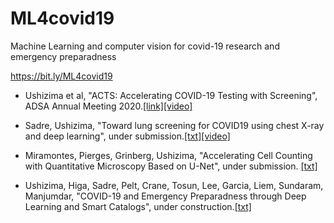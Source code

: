 ML4covid19
==========

Machine Learning and computer vision for covid-19 research and emergency preparadness

https://bit.ly/ML4covid19

-	Ushizima et al, "ACTS: Accelerating COVID-19 Testing with Screening", ADSA Annual Meeting 2020.[[link]](https://academicdatascience.org/adsa-meetings/annual-meeting)[[video]](youtube?)


-	Sadre, Ushizima, "Toward lung screening for COVID19 using chest X-ray and deep learning", under submission.[[txt]](https://github.com/dani-lbnl/ML4covid19/blob/master/sadre)[[video]](https://drive.google.com/file/d/1PteMuiwOYoyf9p-5CpfGcm4lrvw8NCVR/view?usp=sharing)

-	Miramontes, Pierges, Grinberg, Ushizima, "Accelerating Cell Counting with Quantitative Microscopy Based on U-Net", under submission. [[txt]](https://github.com/dani-lbnl/ML4covid19/blob/master/miramontes)



-	Ushizima, Higa, Sadre, Pelt, Crane, Tosun, Lee, Garcia, Liem, Sundaram, Manjumdar, "COVID-19 and Emergency Preparadness through Deep Learning and Smart Catalogs", under construction.[[txt]](https://github.com/dani-lbnl/ML4covid19/blob/master/ushizima.md)
